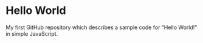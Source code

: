 # Hello World

My first GitHub repository which describes a sample code for "Hello World!" in simple JavaScript.
